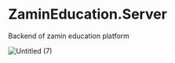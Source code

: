 # ZaminEducation.Server
 Backend of zamin education platform
 
 ![Untitled (7)](https://user-images.githubusercontent.com/108051785/192334106-9a538106-0e7e-4215-b30b-1a6e923f8aa9.png)


